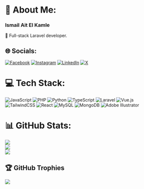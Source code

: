# 💫 About Me:
### Ismail Ait El Kamle
🚀 Full-stack Laravel developer.


## 🌐 Socials:
[![Facebook](https://img.shields.io/badge/Facebook-%231877F2.svg?logo=Facebook&logoColor=white)](https://facebook.com/ismanchez) [![Instagram](https://img.shields.io/badge/Instagram-%23E4405F.svg?logo=Instagram&logoColor=white)](https://instagram.com/its__sammael) [![LinkedIn](https://img.shields.io/badge/LinkedIn-%230077B5.svg?logo=linkedin&logoColor=white)](https://linkedin.com/in/ismailaek) [![X](https://img.shields.io/badge/X-black.svg?logo=X&logoColor=white)](https://x.com/ismail_aek) 

# 💻 Tech Stack:
![JavaScript](https://img.shields.io/badge/javascript-%23323330.svg?style=for-the-badge&logo=javascript&logoColor=%23F7DF1E) ![PHP](https://img.shields.io/badge/php-%23777BB4.svg?style=for-the-badge&logo=php&logoColor=white) ![Python](https://img.shields.io/badge/python-3670A0?style=for-the-badge&logo=python&logoColor=ffdd54) ![TypeScript](https://img.shields.io/badge/typescript-%23007ACC.svg?style=for-the-badge&logo=typescript&logoColor=white) ![Laravel](https://img.shields.io/badge/laravel-%23FF2D20.svg?style=for-the-badge&logo=laravel&logoColor=white) ![Vue.js](https://img.shields.io/badge/vue.js-%2335495e.svg?style=for-the-badge&logo=vuedotjs&logoColor=%234FC08D) ![TailwindCSS](https://img.shields.io/badge/tailwindcss-%2338B2AC.svg?style=for-the-badge&logo=tailwind-css&logoColor=white) ![React](https://img.shields.io/badge/react-%2320232a.svg?style=for-the-badge&logo=react&logoColor=%2361DAFB) ![MySQL](https://img.shields.io/badge/mysql-4479A1.svg?style=for-the-badge&logo=mysql&logoColor=white) ![MongoDB](https://img.shields.io/badge/MongoDB-%234ea94b.svg?style=for-the-badge&logo=mongodb&logoColor=white) ![Adobe Illustrator](https://img.shields.io/badge/adobe%20illustrator-%23FF9A00.svg?style=for-the-badge&logo=adobe%20illustrator&logoColor=white)
# 📊 GitHub Stats:
![](https://github-readme-stats.vercel.app/api?username=ismaelaek&theme=dark&hide_border=false&include_all_commits=true&count_private=true)<br/>
![](https://github-readme-streak-stats.herokuapp.com/?user=ismaelaek&theme=dark&hide_border=false)<br/>
![](https://github-readme-stats.vercel.app/api/top-langs/?username=ismaelaek&theme=dark&hide_border=false&include_all_commits=true&count_private=true&layout=compact)

## 🏆 GitHub Trophies
![](https://github-profile-trophy.vercel.app/?username=ismaelaek&theme=radical&no-frame=false&no-bg=true&margin-w=4)

<!-- Proudly created with GPRM ( https://gprm.itsvg.in ) -->
